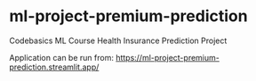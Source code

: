 # ml-project-premium-prediction
Codebasics ML Course Health Insurance Prediction Project

Application can be run from:
https://ml-project-premium-prediction.streamlit.app/
